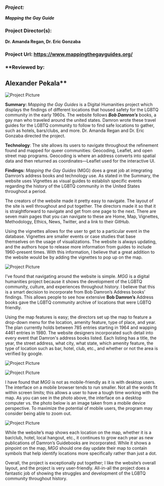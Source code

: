 ### _Project:_  
**_Mapping the Gay Guide_**

### **Project Director(s):**
**Dr. Amanda Regan, Dr. Eric Gonzaba**

### **Project Url:** https://www.mappingthegayguides.org/


### **Reviewed by:
## Alexander Pekala**

![Project Picture](https://2024Pekala.github.io/Alexander-Pekala/images/HomeScreenMGG.png)

**Summary:** _Mapping the Gay Guides_ is a Digital Humanities project which displays the findings of different locations that housed safety for the LGBTQ community in the early 1960s. The website follows **_Bob Damron’s_** books, a gay man who traveled around the united states. Damron wrote these travel guides for the LGBTQ community to follow to find safe locations to gather, such as hotels, bars/clubs, and more. Dr. Amanda Regan and Dr. Eric Gonzaba directed the project.


**Technology**: The site allows its users to navigate throughout the refinement found and mapped for queer communities: Geocoding, Leaflet, and open street map programs. Geocoding is where an address converts into spatial data and then returned as coordinates—Leaflet used for the interactive UI.


**Findings:** _Mapping the Gay Guides_ (MGG) does a great job at integrating Damron’s address books and technology use. As stated in the Summary, the website uses Vignettes as visual guides to establish specific events regarding the history of the LGBTQ community in the United States throughout a period. 

The creators of the website made it pretty easy to navigate. The layout of the site is well throughout and put together. The directors made it so that it is straightforward to navigate and get from one page to the next. There are seven main pages that you can navigate to these are Home, Map, Vignettes, Methodology, Ethics, News, Twitter, and a link to their GitHub. 


Using the vignettes allows for the user to get to a particular event in the database. Vignettes are smaller events or case studies that base themselves on the usage of visualizations. The website is always updating, and the authors hope to release more information from guides to include 1960-present times. With this information, I believe that a great addition to the website would be by adding the vignettes to pop up on the map. 


![Project Picture](https://2024Pekala.github.io/Alexander-Pekala/images/Vignettes.png)




I’ve found that navigating around the website is simple. _MGG_ is a digital humanities project because it shows the development of the LGBTQ community, culture, and experiences throughout history. I believe that this is a smart decision to incorporate from Bob Damron’s Address books’ findings. This allows people to see how extensive **Bob Damron’s** Address books gave the LGBTQ community archive of locations that were LGBTQ friendly.  



Using the map features is easy; the directors set up the map to feature a drop-down menu for the location, amenity feature, type of place, and year. The plan currently holds between 785 entries starting in 1964 and wapping 4461 entries in 1980. The website designers incorporated such detail into every event that Damron's address books listed. Each listing has a title, the year, the street address, what city, what state, which amenity feature, the type of location such as bar, hotel, club, etc., and whether or not the area is verified by google. 

 
 ![Project Picture](https://2024Pekala.github.io/Alexander-Pekala/images/MGGmap.png)
 
 
 
 ![Project Picture](https://2024Pekala.github.io/Alexander-Pekala/images/MGGData.png)
 
 
I have found that _MGG_ is not as mobile-friendly as it is with desktop users. The interface on a mobile browser tends to run smaller. Not all the words fit within screen limits; this allows a user to have a tough time working with the map. As you can see in the photo above, the interface on a desktop computer vs. the photo below is an image taken from a mobile device perspective. To maximize the potential of mobile users, the program may consider being able to zoom out. 

 
  ![Project Picture](https://2024Pekala.github.io/Alexander-Pekala/images/MobileMapMGG.png)

While the website’s map shows each location on the map, whether it is a bar/club, hotel, local hangout, etc., it continues to grow each year as new publications of Damron’s Guidebooks are incorporated. While it shows a pinpoint on the map, _MGG_ should one day update their map to contain symbols that help identify locations more specifically rather than just a dot.




Overall, the project is exceptionally put together; I like the website’s overall layout, and the project is very user-friendly. All-in-all the project does a fantastic job of showing the struggles and development of the LGBTQ community throughout history. 



